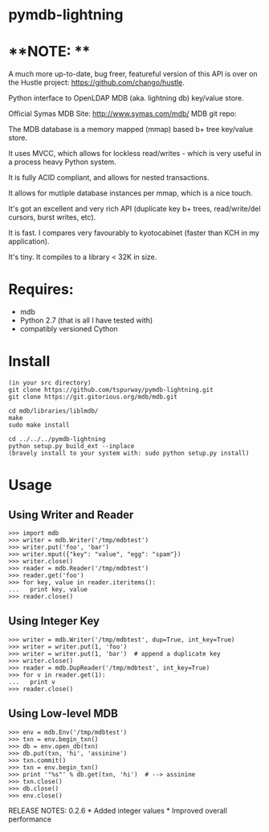 pymdb-lightning
===============

**NOTE: **
==========

A much more up-to-date, bug freer, featureful version of this API is over on the Hustle project: https://github.com/chango/hustle.


Python interface to OpenLDAP MDB (aka. lightning db) key/value store.

Official Symas MDB Site:  http://www.symas.com/mdb/
MDB git repo:

The MDB database is a memory mapped (mmap) based b+ tree key/value store.

It uses MVCC, which allows for lockless read/writes - which is very useful in a process heavy Python system.

It is fully ACID compliant, and allows for nested transactions.

It allows for mutliple database instances per mmap, which is a nice touch.

It's got an excellent and very rich API (duplicate key b+ trees, read/write/del cursors, burst writes, etc).

It is fast.  I compares very favourably to kyotocabinet (faster than KCH in my application).

It's tiny.  It compiles to a library < 32K in size.



Requires:
=======
 - mdb
 - Python 2.7 (that is all I have tested with)
 - compatibly versioned Cython

Install
=======

    (in your src directory)
    git clone https://github.com/tspurway/pymdb-lightning.git
    git clone https://git.gitorious.org/mdb/mdb.git
    
    cd mdb/libraries/liblmdb/
    make
    sudo make install
    
    cd ../../../pymdb-lightning
    python setup.py build_ext --inplace
    (bravely install to your system with: sudo python setup.py install)

Usage
=====

Using Writer and Reader
-----------------------

    >>> import mdb
    >>> writer = mdb.Writer('/tmp/mdbtest')
    >>> writer.put('foo', 'bar')
    >>> writer.mput({"key": "value", "egg": "spam"})
    >>> writer.close()
    >>> reader = mdb.Reader('/tmp/mdbtest')
    >>> reader.get('foo')
    >>> for key, value in reader.iteritems():
    ...   print key, value
    >>> reader.close()

Using Integer Key
-----------------
    >>> writer = mdb.Writer('/tmp/mdbtest', dup=True, int_key=True)
    >>> writer = writer.put(1, 'foo')
    >>> writer = writer.put(1, 'bar')  # append a duplicate key
    >>> writer.close()
    >>> reader = mdb.DupReader('/tmp/mdbtest', int_key=True)
    >>> for v in reader.get(1):
    ...   print v
    >>> reader.close()
    
Using Low-level MDB
-------------------
    >>> env = mdb.Env('/tmp/mdbtest')
    >>> txn = env.begin_txn()
    >>> db = env.open_db(txn)
    >>> db.put(txn, 'hi', 'assinine')
    >>> txn.commit()
    >>> txn = env.begin_txn()
    >>> print '"%s"' % db.get(txn, 'hi')  # --> assinine
    >>> txn.close()
    >>> db.close()
    >>> env.close()

RELEASE NOTES:
0.2.6
    * Added integer values
    * Improved overall performance
